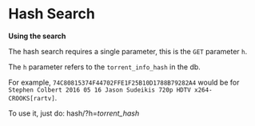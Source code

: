 # Hash Search

**Using the search**

The hash search requires a single parameter, this is the `GET` parameter `h`.  

The `h` parameter refers to the `torrent_info_hash` in the db.

For example, `74C80815374F44702FFE1F25B10D1788B79282A4` would be for `Stephen Colbert 2016 05 16 Jason Sudeikis 720p HDTV x264-CROOKS[rartv]`.

To use it, just do: hash/?h=*torrent_hash*

